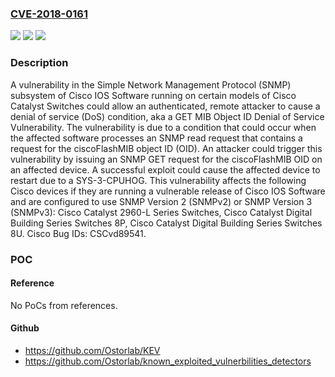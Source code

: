 ### [CVE-2018-0161](https://cve.mitre.org/cgi-bin/cvename.cgi?name=CVE-2018-0161)
![](https://img.shields.io/static/v1?label=Product&message=Cisco%20IOS&color=blue)
![](https://img.shields.io/static/v1?label=Version&message=Cisco%20IOS%20&color=brightgreen)
![](https://img.shields.io/static/v1?label=Vulnerability&message=CWE-399&color=brightgreen)

### Description

A vulnerability in the Simple Network Management Protocol (SNMP) subsystem of Cisco IOS Software running on certain models of Cisco Catalyst Switches could allow an authenticated, remote attacker to cause a denial of service (DoS) condition, aka a GET MIB Object ID Denial of Service Vulnerability. The vulnerability is due to a condition that could occur when the affected software processes an SNMP read request that contains a request for the ciscoFlashMIB object ID (OID). An attacker could trigger this vulnerability by issuing an SNMP GET request for the ciscoFlashMIB OID on an affected device. A successful exploit could cause the affected device to restart due to a SYS-3-CPUHOG. This vulnerability affects the following Cisco devices if they are running a vulnerable release of Cisco IOS Software and are configured to use SNMP Version 2 (SNMPv2) or SNMP Version 3 (SNMPv3): Cisco Catalyst 2960-L Series Switches, Cisco Catalyst Digital Building Series Switches 8P, Cisco Catalyst Digital Building Series Switches 8U. Cisco Bug IDs: CSCvd89541.

### POC

#### Reference
No PoCs from references.

#### Github
- https://github.com/Ostorlab/KEV
- https://github.com/Ostorlab/known_exploited_vulnerbilities_detectors

